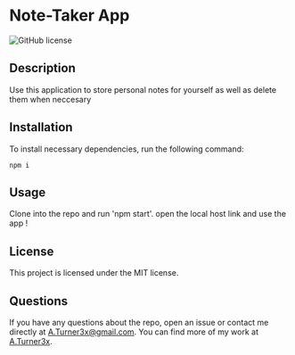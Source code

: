 
  # Note-Taker App
  
  ![GitHub license](https://img.shields.io/badge/license-MIT-blue.svg)
  
  ## Description
  
  Use this application to store personal notes for yourself as well as delete them when neccesary
  ## Installation
  
  To install necessary dependencies, run the following command:
  
  ```
  npm i
  ```
  
  ## Usage
  
  Clone into the repo and run 'npm start'. open the local host link and use the app !
  
  ## License
  
  This project is licensed under the MIT license.
  
  ## Questions
  
  If you have any questions about the repo, open an issue or contact me directly at A.Turner3x@gmail.com. You can find more of my work at [A.Turner3x](https://github.com/ATurner3x/).
  